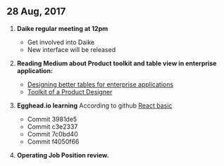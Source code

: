 ## 28 Aug, 2017

1. **Daike regular meeting at 12pm**
	- Get involved into Daike
	- New interface will be released

2. **Reading Medium about Product toolkit and table view in enterprise application:**
	- [Designing better tables for enterprise applications](https://uxdesign.cc/designing-better-tables-for-enterprise-applications-f9ef545e9fbd)
	- [Toolkit of a Product Designer](https://uxdesign.cc/toolkit-of-a-product-designer-b1da0f929164)

3. **Egghead.io learning**
	According to github [React basic](https://github.com/michaelwhk/react-basic)
	- Commit 3981de5
	- Commit c3e2337
	- Commit 7c0bd40
	- Commit f4050f66

4. **Operating Job Position review.**
